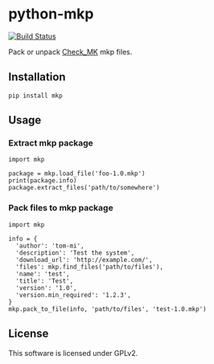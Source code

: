 # python-mkp

[![Build Status](https://travis-ci.org/tom-mi/python-mkp.svg?branch=master)](https://travis-ci.org/tom-mi/python-mkp)

Pack or unpack [Check_MK](https://mathias-kettner.de/check_mk.html) mkp files.

## Installation

    pip install mkp
  
## Usage

### Extract mkp package

    import mkp
  
    package = mkp.load_file('foo-1.0.mkp')
    print(package.info)
    package.extract_files('path/to/somewhere')

### Pack files to mkp package

    import mkp
    
    info = {
      'author': 'tom-mi',
      'description': 'Test the system',
      'download_url': 'http://example.com/',
      'files': mkp.find_files('path/to/files'),
      'name': 'test',
      'title': 'Test',
      'version': '1.0',
      'version.min_required': '1.2.3',
    }
    mkp.pack_to_file(info, 'path/to/files', 'test-1.0.mkp')

## License

This software is licensed under GPLv2.
